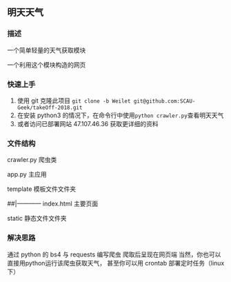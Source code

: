 ## 明天天气

### 描述 ###

一个简单轻量的天气获取模块

一个利用这个模块构造的网页

### 快速上手

1. 使用 git 克隆此项目 `git clone -b Weilet git@github.com:SCAU-Geek/takeOff-2018.git `
2. 在安装 python3 的情况下，在命令行中使用`python crawler.py`查看明天天气
3. 或者访问已部署网站 <a>47.107.46.36</a> 获取更详细的资料

### 文件结构

crawler.py	爬虫类

app.py	主应用

template	模板文件文件夹

##|————	index.html 主要页面

static	静态文件文件夹

### 解决思路
通过 python 的 bs4 与 requests 编写爬虫
爬取后呈现在网页端
当然，你也可以直接用python运行该爬虫获取天气，
甚至你可以用 crontab 部署定时任务（linux下）

